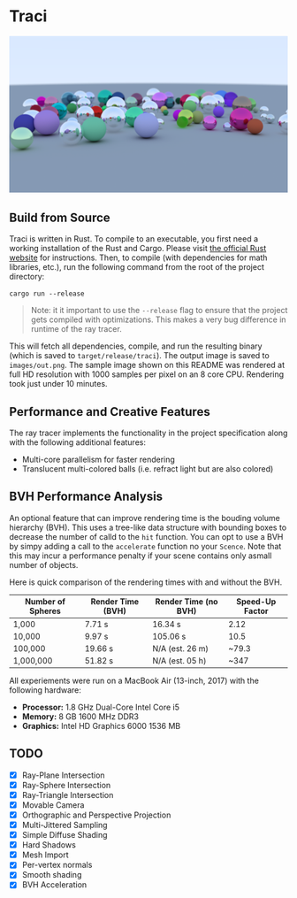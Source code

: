 # Traci

![A Sample Rendered Image](images/RTiOW/final.png)

## Build from Source

Traci is written in Rust. To compile to an executable, you first need a working installation of the Rust and Cargo. Please visit [the official Rust website](https://www.rust-lang.org/) for instructions. Then, to compile (with dependencies for math libraries, etc.), run the following command from the root of the project directory:

```
cargo run --release
```

> Note: it it important to use the `--release` flag to ensure that the project gets compiled with optimizations. This makes a very bug difference in runtime of the ray tracer.

This will fetch all dependencies, compile, and run the resulting binary (which is saved to `target/release/traci`). The output image is saved to `images/out.png`. The sample image shown on this README was rendered at full HD resolution with 1000 samples per pixel on an 8 core CPU. Rendering took just under 10 minutes.

## Performance and Creative Features

The ray tracer implements the functionality in the project specification along with the following additional features:

- Multi-core parallelism for faster rendering
- Translucent multi-colored balls (i.e. refract light but are also colored)

## BVH Performance Analysis

An optional feature that can improve rendering time is the bouding volume hierarchy (BVH). This uses a tree-like data structure with bounding boxes to decrease the number of calld to the `hit` function. You can opt to use a BVH by simpy adding a call to the `accelerate` function no your `Scence`. Note that this may incur a performance penalty if your scene contains only asmall number of objects.

Here is quick comparison of the rendering times with and without the BVH.

| Number of Spheres | Render Time (BVH) | Render Time (no BVH) | Speed-Up Factor |
| ----------------- | ----------------- | -------------------- | --------------- |
| 1,000             | 7.71 s            | 16.34 s              | 2.12            |
| 10,000            | 9.97 s            | 105.06 s             | 10.5            |
| 100,000           | 19.66 s           | N/A (est. 26 m)      | ~79.3           |
| 1,000,000         | 51.82 s           | N/A (est. 05 h)      | ~347            |

All experiements were run on a MacBook Air (13-inch, 2017) with the following hardware:

- **Processor:** 1.8 GHz Dual-Core Intel Core i5
- **Memory:** 8 GB 1600 MHz DDR3
- **Graphics:** Intel HD Graphics 6000 1536 MB

## TODO

- [x] Ray-Plane Intersection
- [x] Ray-Sphere Intersection
- [x] Ray-Triangle Intersection
- [x] Movable Camera
- [x] Orthographic and Perspective Projection
- [x] Multi-Jittered Sampling
- [x] Simple Diffuse Shading
- [x] Hard Shadows
- [x] Mesh Import
- [x] Per-vertex normals
- [x] Smooth shading
- [x] BVH Acceleration

